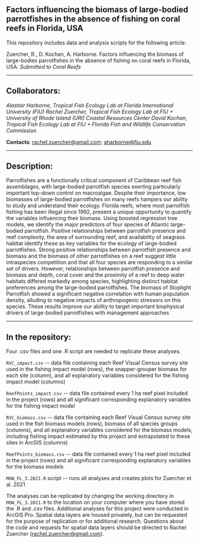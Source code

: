 ## Factors influencing the biomass of large-bodied parrotfishes in the absence of fishing on coral reefs in Florida, USA

This repository includes data and analysis scripts for the following article:

Zuercher, R., D. Kochan, A. Harborne. Factors influencing the biomass of large-bodies parrotfishes in the absence of fishing on coral reefs in Florida, USA. *Submitted to Coral Reefs*

---
## Collaborators:
*Alastair Harborne, Tropical Fish Ecology Lab at Florida International University (FIU)*
*Rachel Zuercher, Tropical Fish Ecology Lab at FIU + University of Rhode Island (URI) Coastal Resources Center*
*David Kochan, Tropical Fish Ecology Lab at FIU + Florida Fish and Wildlife Conservation Commission*   

**Contacts**: rachel.zuercher@gmail.com; aharborne@fiu.edu

---
## Description:
Parrotfishes are a functionally critical component of Caribbean reef fish assemblages, with large-bodied parrotfish species exerting particularly important top-down control on macroalgae. Despite their importance, low biomasses of large-bodied parrotfishes on many reefs hampers our ability to study and understand their ecology. Florida reefs, where most parrotfish fishing has been illegal since 1992, present a unique opportunity to quantify the variables influencing their biomass. Using boosted regression tree models, we identify the major predictors of four species of Atlantic large-bodied parrotfish. Positive relationships between parrotfish presence and reef complexity, the area of surrounding reef, and availability of seagrass habitat identify these as key variables for the ecology of large-bodied parrotfishes. Strong positive relationships between parrotfish presence and biomass and the biomass of other parrotfishes on a reef suggest little intraspecies competition and that all four species are responding to a similar set of drivers. However, relationships between parrotfish presence and biomass and depth, coral cover and the proximity of a reef to deep water habitats differed markedly among species, highlighting distinct habitat preferences among the large-bodied parrotfishes. The biomass of Stoplight Parrotfish showed a significant negative correlation with human population density, alluding to negative impacts of anthropogenic stressors on this species. These results improve our ability to target important biophysical drivers of large-bodied parrotfishes with management approaches

--- 
## In the repository:
Four .csv files and one .R script are needed to replicate these analyses.

`RVC_impact.csv` -- data file containing each Reef Visual Census survey site used in the fishing impact model (rows), the snapper-grouper biomass for each site (column), and all explanatory variables considered for the fishing impact model (columns)

`ReefPoints_impact.csv` -- data file contained every 1 ha reef pixel included in the project (rows) and all significant corresponding explanatory variables for the fishing impact model

`RVC_biomass.csv` -- data file containing each Reef Visual Census survey site used in the fish biomass models (rows), biomass of all species groups (columns), and all explanatory variables considered for the biomass models, including fishing impact estimated by this project and extrapolated to these sites in ArcGIS (columns)

`ReefPoints_biomass.csv` -- data file contained every 1 ha reef pixel included in the project (rows) and all significant corresponding explanatory variables for the biomass models

`MOW_FL_3.2021.R` script -- runs all analyses and creates plots for Zuercher et al. 2021

The analyses can be replicated by changing the working directory in `MOW_FL_3.2021.R` to the location on your computer where you have stored the .R and .csv files. Additional analyses for this project were conducted in ArcGIS Pro. Spatial data layers are housed privately, but can be requested for the purpose of replication or for additional research. Questions about the code and requests for spatial data layers should be directed to Rachel Zuercher (rachel.zuercher@gmail.com).
